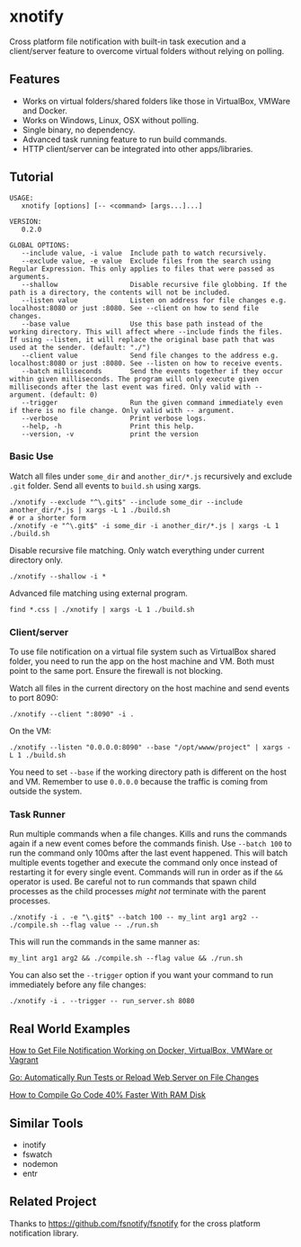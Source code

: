 # xnotify
Cross platform file notification with built-in task execution and a client/server feature to overcome virtual folders
without relying on polling.

## Features
- Works on virtual folders/shared folders like those in VirtualBox, VMWare and Docker.
- Works on Windows, Linux, OSX without polling.
- Single binary, no dependency.
- Advanced task running feature to run build commands.
- HTTP client/server can be integrated into other apps/libraries.

## Tutorial

```
USAGE:
   xnotify [options] [-- <command> [args...]...]

VERSION:
   0.2.0

GLOBAL OPTIONS:
   --include value, -i value  Include path to watch recursively.
   --exclude value, -e value  Exclude files from the search using Regular Expression. This only applies to files that were passed as arguments.
   --shallow                  Disable recursive file globbing. If the path is a directory, the contents will not be included.
   --listen value             Listen on address for file changes e.g. localhost:8080 or just :8080. See --client on how to send file changes.
   --base value               Use this base path instead of the working directory. This will affect where --include finds the files. If using --listen, it will replace the original base path that was used at the sender. (default: "./")
   --client value             Send file changes to the address e.g. localhost:8080 or just :8080. See --listen on how to receive events.
   --batch milliseconds       Send the events together if they occur within given milliseconds. The program will only execute given milliseconds after the last event was fired. Only valid with -- argument. (default: 0)
   --trigger                  Run the given command immediately even if there is no file change. Only valid with -- argument.
   --verbose                  Print verbose logs.
   --help, -h                 Print this help.
   --version, -v              print the version
```

### Basic Use

Watch all files under `some_dir` and `another_dir/*.js` recursively and exclude `.git` folder. Send all events to
`build.sh` using xargs.
```
./xnotify --exclude "^\.git$" --include some_dir --include another_dir/*.js | xargs -L 1 ./build.sh
# or a shorter form
./xnotify -e "^\.git$" -i some_dir -i another_dir/*.js | xargs -L 1 ./build.sh
```

Disable recursive file matching. Only watch everything under current directory only.
```
./xnotify --shallow -i *
```

Advanced file matching using external program.
```
find *.css | ./xnotify | xargs -L 1 ./build.sh
```

### Client/server

To use file notification on a virtual file system such as VirtualBox shared folder, you need to run the app on the
host machine and VM. Both must point to the same port. Ensure the firewall is not blocking.

Watch all files in the current directory on the host machine and send events to port 8090:
```
./xnotify --client ":8090" -i .
```

On the VM:
```
./xnotify --listen "0.0.0.0:8090" --base "/opt/wwww/project" | xargs -L 1 ./build.sh
```
You need to set `--base` if the working directory path is different on the host and VM. Remember to use `0.0.0.0`
because the traffic is coming from outside the system.

### Task Runner

Run multiple commands when a file changes. Kills and runs the commands again if a new event comes before the commands
finish. Use `--batch 100` to run the command only 100ms after the last event happened. This will batch multiple
events together and execute the command only once instead of restarting it for every single event. Commands will run in
order as if the `&&` operator is used. Be careful not to run commands that spawn child processes as the child processes
_might not_ terminate with the parent processes.
```
./xnotify -i . -e "\.git$" --batch 100 -- my_lint arg1 arg2 -- ./compile.sh --flag value -- ./run.sh
```
This will run the commands in the same manner as:
```
my_lint arg1 arg2 && ./compile.sh --flag value && ./run.sh
```
You can also set the `--trigger` option if you want your command to run immediately before any file changes:
```
./xnotify -i . --trigger -- run_server.sh 8080
```

## Real World Examples

[How to Get File Notification Working on Docker, VirtualBox, VMWare or Vagrant](https://daltontan.com/file-notification-docker-virtualbox-vmware-vagrant/27)

[Go: Automatically Run Tests or Reload Web Server on File Changes](https://daltontan.com/automatically-run-tests-reload-web-server-on-file-changes/26)

[How to Compile Go Code 40% Faster With RAM Disk](https://daltontan.com/how-to-compile-go-code-faster-with-ram-disk/24)

## Similar Tools
- inotify
- fswatch
- nodemon
- entr

## Related Project
Thanks to https://github.com/fsnotify/fsnotify for the cross platform notification library.
